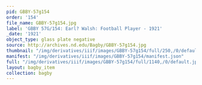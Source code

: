 ```yaml
---
pid: GBBY-57g154
order: '154'
file_name: GBBY-57g154.jpg
label: 'GBBY 57G/154: Earl? Walsh: Football Player - 1921'
_date: '1921'
object_type: glass plate negative
source: http://archives.nd.edu/Bagby/GBBY-57g154.jpg
thumbnail: "/img/derivatives/iiif/images/GBBY-57g154/full/250,/0/default.jpg"
manifest: "/img/derivatives/iiif/images/GBBY-57g154/manifest.json"
full: "/img/derivatives/iiif/images/GBBY-57g154/full/1140,/0/default.jpg"
layout: bagby_item
collection: bagby
---
```

